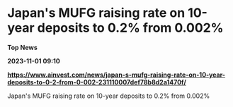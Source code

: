 # Japan's MUFG raising rate on 10-year deposits to 0.2% from 0.002%
**Top News**

**2023-11-01 09:10**

**https://www.ainvest.com/news/japan-s-mufg-raising-rate-on-10-year-deposits-to-0-2-from-0-002-231110007def78b8d2a1470f/**

Japan's MUFG raising rate on 10-year deposits to 0.2% from 0.002%